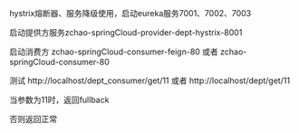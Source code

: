 hystrix熔断器、服务降级使用，启动eureka服务7001、7002、7003

启动提供方服务zchao-springCloud-provider-dept-hystrix-8001

启动消费方 zchao-springCloud-consumer-feign-80 或者 zchao-springCloud-consumer-80

测试 http://localhost/dept_consumer/get/11 或者 http://localhost/dept/get/11

当参数为11时，返回fullback

否则返回正常
